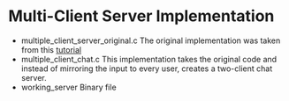 # Multi-Client Server Implementation

- multiple_client_server_original.c
	The original implementation was taken from this [tutorial](https://www.geeksforgeeks.org/socket-programming-in-cc-handling-multiple-clients-on-server-without-multi-threading/?ref=rp)
- multiple_client_chat.c
	This implementation takes the original code and instead of mirroring the input to every user, creates a two-client chat server.
- working_server
	Binary file
